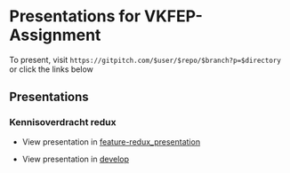 
# Presentations for VKFEP-Assignment

To present, visit `https://gitpitch.com/$user/$repo/$branch?p=$directory` or click the links below

## Presentations

### Kennisoverdracht redux

- View presentation in [feature-redux_presentation](https://gitpitch.com/lucvanderzandt/vkfep-assignment/feature-redux_presentation?p=docs/pres/redux/#/)

- View presentation in [develop](https://gitpitch.com/lucvanderzandt/vkfep-assignment/develop?p=docs/pres/redux/)
